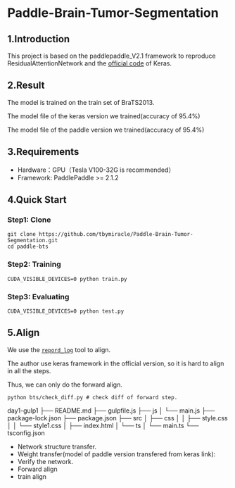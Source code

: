 # Paddle-Brain-Tumor-Segmentation

## 1.Introduction
This project is based on the paddlepaddle_V2.1 framework to reproduce ResidualAttentionNetwork and the [official code](https://github.com/jadevaibhav/Brain-Tumor-Segmentation-using-Deep-Neural-networks) of Keras.

## 2.Result

The model is trained on the train set of BraTS2013.

The model file of the keras version we trained(accuracy of 95.4%)


The model file of the paddle version we trained(accuracy of 95.4%)




## 3.Requirements

 * Hardware：GPU（Tesla V100-32G is recommended）
 * Framework:  PaddlePaddle >= 2.1.2


## 4.Quick Start

### Step1: Clone

``` 
git clone https://github.com/tbymiracle/Paddle-Brain-Tumor-Segmentation.git
cd paddle-bts
``` 

### Step2: Training

```  
CUDA_VISIBLE_DEVICES=0 python train.py
```  
### Step3: Evaluating

```  
CUDA_VISIBLE_DEVICES=0 python test.py
```  

## 5.Align

We use the [`repord_log`](https://github.com/WenmuZhou/reprod_log) tool to align.

The author use keras framework in the official version, so it is hard to align in all the steps.

Thus, we can only do the forward align.

```  
python bts/check_diff.py # check diff of forward step.
```  
day1-gulp1
├── README.md
├── gulpfile.js
├── js
│   └── main.js
├── package-lock.json
├── package.json
├── src
│   ├── css
│   │   ├── style.css
│   │   └── style1.css
│   ├── index.html
│   └── ts
│       └── main.ts
└── tsconfig.json

 * Network structure transfer.
 * Weight transfer(model of paddle version transfered from keras link): 
 * Verify the network.
 * Forward align
 * train align
